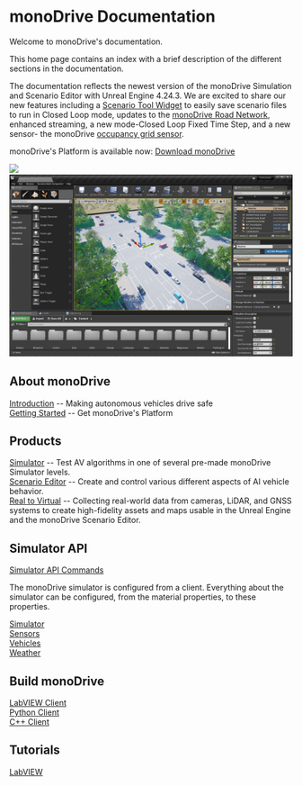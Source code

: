 # monoDrive Documentation

Welcome to monoDrive's documentation.

This home page contains an index with a brief description of the different sections in the documentation. 

The documentation reflects the newest version of the monoDrive Simulation and Scenario Editor with Unreal Engine 4.24.3. We are excited to share our new features including a [Scenario Tool Widget](scenario_editor/scenarios.md) to easily save scenario files to run in Closed Loop mode, updates to the [monoDrive Road Network](scenario_editor/roads.md), enhanced streaming, a new mode-Closed Loop Fixed Time Step, and a new sensor- the monoDrive [occupancy grid sensor]().

monoDrive's Platform is available now: [Download monoDrive](https://www.monodrive.io/register)

<div class="img_container">
    <img class='md_img' src="./imgs/monodrive_simulator.png"/>
    <div class="space"></div>
    <img class='md_img' src="./imgs/monodrive_scenario_editor.png"/>
</div>

## About monoDrive

[Introduction](intro_information.md) -- Making autonomous vehicles drive safe<br />
[Getting Started](Getting_Started.md) -- Get monoDrive's Platform

## Products

[Simulator](Simulator.md) -- Test AV algorithms in one of several pre-made monoDrive Simulator levels. <br />
[Scenario Editor](scenario_editor/scenarios.md) -- Create and control various different aspects of AI vehicle behavior.<br />
[Real to Virtual](r2v/about.md) -- Collecting real-world data from cameras, LiDAR, and GNSS systems to create high-fidelity assets and maps usable in the Unreal Engine and the monoDrive Scenario Editor.

## Simulator API

[Simulator API Commands](monoDrive_home/Simulator-Commands.md) <br />

The monoDrive simulator is configured from a client. Everything about the simulator can be configured, from the material properties, to these properties.

[Simulator](monoDrive_home/Simulator-Configuration.md) <br />
[Sensors](monoDrive_home/Common.md) <br />
[Vehicles](monoDrive_home/Vehicle-Configuration.md) <br />
[Weather](monoDrive_home/Weather.md)

## Build monoDrive

[LabVIEW Client](LV_client/quick_start/LabVIEW_client_quick_start.md) <br />
[Python Client](python_client/quick_start.md) <br />
[C++ Client](cpp_client/cpp_quick_start.md)
<!-- 
## Instructions & How-tos

[monoDrive How-to Documents]() -->


## Tutorials

[LabVIEW](LV_client/tutorials/Setup.md) <br />
